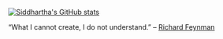[![Siddhartha's GitHub stats](https://github-readme-stats.vercel.app/api?username=slahiri&count_private=true&show_icons=true)](https://github.com/slahiri/github-readme-stats)


“What I cannot create, I do not understand.” – [Richard Feynman](https://en.m.wikiquote.org/wiki/Richard_Feynman)
